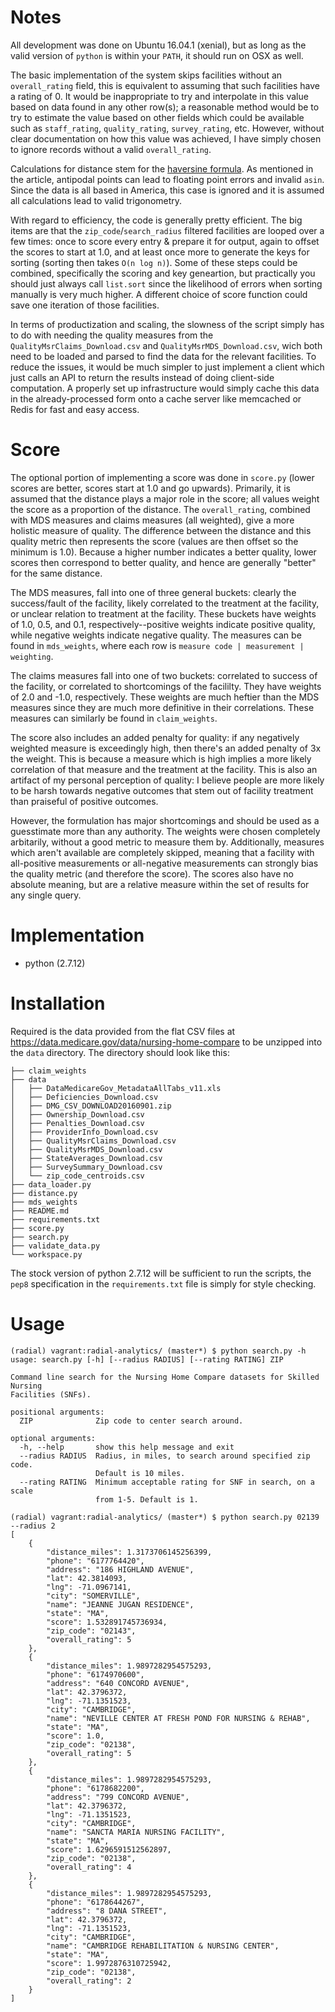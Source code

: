 # Notes
All development was done on Ubuntu 16.04.1 (xenial), but as long as the valid version of `python` is within your `PATH`, it should run on OSX as well.

The basic implementation of the system skips facilities without an `overall_rating` field, this is equivalent to assuming that such facilities have a rating of 0. It would be inappropriate to try and interpolate in this value based on data found in any other row(s); a reasonable method would be to try to estimate the value based on other fields which could be available such as `staff_rating`, `quality_rating`, `survey_rating`, etc. However, without clear documentation on how this value was achieved, I have simply chosen to ignore records without a valid `overall_rating`.

Calculations for distance stem for the [haversine formula](https://en.wikipedia.org/wiki/Haversine_formula). As mentioned in the article, antipodal points can lead to floating point errors and invalid `asin`. Since the data is all based in America, this case is ignored and it is assumed all calculations lead to valid trigonometry.

With regard to efficiency, the code is generally pretty efficient. The big items are that the `zip_code`/`search_radius` filtered facilities are looped over a few times: once to score every entry & prepare it for output, again to offset the scores to start at 1.0, and at least once more to generate the keys for sorting (sorting then takes `O(n log n)`). Some of these steps could be combined, specifically the scoring and key geneartion, but practically you should just always call `list.sort` since the likelihood of errors when sorting manually is very much higher. A different choice of score function could save one iteration of those facilities.

In terms of productization and scaling, the slowness of the script simply has to do with needing the quality measures from the `QualityMsrClaims_Download.csv` and `QualityMsrMDS_Download.csv`, wich both need to be loaded and parsed to find the data for the relevant facilities. To reduce the issues, it would be much simpler to just implement a client which just calls an API to return the results instead of doing client-side computation. A properly set up infrastructure would simply cache this data in the already-processed form onto a cache server like memcached or Redis for fast and easy access.

# Score
The optional portion of implementing a score was done in `score.py` (lower scores are better, scores start at 1.0 and go upwards). Primarily, it is assumed that the distance plays a major role in the score; all values weight the score as a proportion of the distance. The `overall_rating`, combined with MDS measures and claims measures (all weighted), give a more holistic measure of quality. The difference between the distance and this quality metric then represents the score (values are then offset so the minimum is 1.0). Because a higher number indicates a better quality, lower scores then correspond to better quality, and hence are generally "better" for the same distance.

The MDS measures, fall into one of three general buckets: clearly the success/fault of the facility, likely correlated to the treatment at the facility, or unclear relation to treatment at the facility. These buckets have weights of 1.0, 0.5, and 0.1, respectively--positive weights indicate positive quality, while negative weights indicate negative quality. The measures can be found in `mds_weights`, where each row is `measure code | measurement | weighting`.

The claims measures fall into one of two buckets: correlated to success of the facility, or correlated to shortcomings of the facililty. They have weights of 2.0 and -1.0, respectively. These weights are much heftier than the MDS measures since they are much more definitive in their correlations. These measures can similarly be found in `claim_weights`.

The score also includes an added penalty for quality: if any negatively weighted measure is exceedingly high, then there's an added penalty of 3x the weight. This is because a measure which is high implies a more likely correlation of that measure and the treatment at the facility. This is also an artifact of my personal perception of quality: I believe people are more likely to be harsh towards negative outcomes that stem out of facility treatment than praiseful of positive outcomes.

However, the formulation has major shortcomings and should be used as a guesstimate more than any authority. The weights were chosen completely arbitarily, without a good metric to measure them by. Additionally, measures which aren't available are completely skipped, meaning that a facility with all-positive measurements or all-negative measurements can strongly bias the quality metric (and therefore the score). The scores also have no absolute meaning, but are a relative measure within the set of results for any single query.

# Implementation
- python (2.7.12)

# Installation
Required is the data provided from the flat CSV files at https://data.medicare.gov/data/nursing-home-compare to be unzipped into the `data` directory. The directory should look like this:

```
├── claim_weights
├── data
│   ├── DataMedicareGov_MetadataAllTabs_v11.xls
│   ├── Deficiencies_Download.csv
│   ├── DMG_CSV_DOWNLOAD20160901.zip
│   ├── Ownership_Download.csv
│   ├── Penalties_Download.csv
│   ├── ProviderInfo_Download.csv
│   ├── QualityMsrClaims_Download.csv
│   ├── QualityMsrMDS_Download.csv
│   ├── StateAverages_Download.csv
│   ├── SurveySummary_Download.csv
│   └── zip_code_centroids.csv
├── data_loader.py
├── distance.py
├── mds_weights
├── README.md
├── requirements.txt
├── score.py
├── search.py
├── validate_data.py
└── workspace.py
```

The stock version of python 2.7.12 will be sufficient to run the scripts, the `pep8` specification in the `requirements.txt` file is simply for style checking.

# Usage
```
(radial) vagrant:radial-analytics/ (master*) $ python search.py -h
usage: search.py [-h] [--radius RADIUS] [--rating RATING] ZIP

Command line search for the Nursing Home Compare datasets for Skilled Nursing
Facilities (SNFs).

positional arguments:
  ZIP              Zip code to center search around.

optional arguments:
  -h, --help       show this help message and exit
  --radius RADIUS  Radius, in miles, to search around specified zip code.
                   Default is 10 miles.
  --rating RATING  Minimum acceptable rating for SNF in search, on a scale
                   from 1-5. Default is 1.

(radial) vagrant:radial-analytics/ (master*) $ python search.py 02139 --radius 2
[
    {
        "distance_miles": 1.3173706145256399, 
        "phone": "6177764420", 
        "address": "186 HIGHLAND AVENUE", 
        "lat": 42.3814093, 
        "lng": -71.0967141, 
        "city": "SOMERVILLE", 
        "name": "JEANNE JUGAN RESIDENCE", 
        "state": "MA", 
        "score": 1.532891745736934, 
        "zip_code": "02143", 
        "overall_rating": 5
    }, 
    {
        "distance_miles": 1.9897282954575293, 
        "phone": "6174970600", 
        "address": "640 CONCORD AVENUE", 
        "lat": 42.3796372, 
        "lng": -71.1351523, 
        "city": "CAMBRIDGE", 
        "name": "NEVILLE CENTER AT FRESH POND FOR NURSING & REHAB", 
        "state": "MA", 
        "score": 1.0, 
        "zip_code": "02138", 
        "overall_rating": 5
    }, 
    {
        "distance_miles": 1.9897282954575293, 
        "phone": "6178682200", 
        "address": "799 CONCORD AVENUE", 
        "lat": 42.3796372, 
        "lng": -71.1351523, 
        "city": "CAMBRIDGE", 
        "name": "SANCTA MARIA NURSING FACILITY", 
        "state": "MA", 
        "score": 1.6296591512562897, 
        "zip_code": "02138", 
        "overall_rating": 4
    }, 
    {
        "distance_miles": 1.9897282954575293, 
        "phone": "6178644267", 
        "address": "8 DANA STREET", 
        "lat": 42.3796372, 
        "lng": -71.1351523, 
        "city": "CAMBRIDGE", 
        "name": "CAMBRIDGE REHABILITATION & NURSING CENTER", 
        "state": "MA", 
        "score": 1.9972876310725942, 
        "zip_code": "02138", 
        "overall_rating": 2
    }
]
```